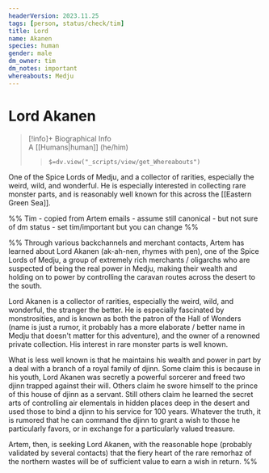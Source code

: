 ```yaml
---
headerVersion: 2023.11.25
tags: [person, status/check/tim]
title: Lord
name: Akanen
species: human
gender: male
dm_owner: tim
dm_notes: important
whereabouts: Medju
---
```

# Lord Akanen
>[!info]+ Biographical Info  
> A [[Humans|human]] (he/him)  
>> `$=dv.view("_scripts/view/get_Whereabouts")`

One of the Spice Lords of Medju, and a collector of rarities, especially the weird, wild, and wonderful. He is especially interested in collecting rare monster parts, and is reasonably well known for this across the [[Eastern Green Sea]].

%% Tim - copied from Artem emails - assume still canonical - but not sure of dm status - set tim/important but you can change %%

%%
Through various backchannels and merchant contacts, Artem has learned about Lord Akanen (ak-ah-nen, rhymes with pen), one of the Spice Lords of Medju, a group of extremely rich merchants / oligarchs who are suspected of being the real power in Medju, making their wealth and holding on to power by controlling the caravan routes across the desert to the south. 
 
Lord Akanen is a collector of rarities, especially the weird, wild, and wonderful, the stranger the better. He is especially fascinated by monstrosities, and is known as both the patron of the Hall of Wonders (name is just a rumor, it probably has a more elaborate / better name in Medju that doesn't matter for this adventure), and the owner of a renowned private collection. His interest in rare monster parts is well known.

What is less well known is that he maintains his wealth and power in part by a deal with a branch of a royal family of djinn. Some claim this is because in his youth, Lord Akanen was secretly a powerful sorcerer and freed two djinn trapped against their will. Others claim he swore himself to the prince of this house of djinn as a servant. Still others claim he learned the secret arts of controlling air elementals in hidden places deep in the desert and used those to bind a djinn to his service for 100 years. Whatever the truth, it is rumored that he can command the djinn to grant a wish to those he particularly favors, or in exchange for a particularly valued treasure. 
 
Artem, then, is seeking Lord Akanen, with the reasonable hope (probably validated by several contacts) that the fiery heart of the rare remorhaz of the northern wastes will be of sufficient value to earn a wish in return.
%%